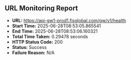 ## URL Monitoring Report

- **URL:** https://api-gw1-prod1.fisglobal.com/gw/v1/health
- **Start Time:** 2025-06-28T08:53:05.865541
- **End Time:** 2025-06-28T08:53:06.160321
- **Total Time Taken:** 0.29478 seconds
- **HTTP Status Code:** 200
- **Status:** Success
- **Failure Reason:** N/A
